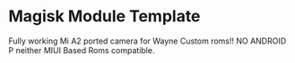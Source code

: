 # Magisk Module Template

Fully working Mi A2 ported camera for Wayne Custom roms!!  NO ANDROID P neither MIUI Based Roms compatible.
